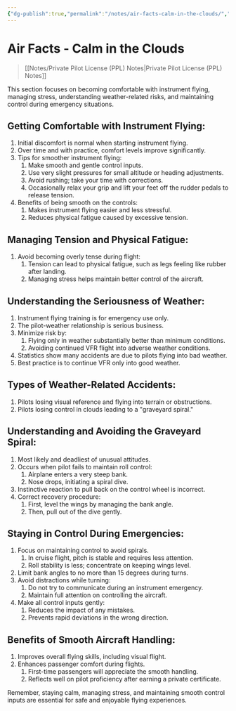 ```yaml
---
{"dg-publish":true,"permalink":"/notes/air-facts-calm-in-the-clouds/","title":"Air Facts - Calm in the Clouds","tags":["aviation","classnotes"]}
---
```



# Air Facts - Calm in the Clouds
> [[Notes/Private Pilot License (PPL) Notes\|Private Pilot License (PPL) Notes]]

This section focuses on becoming comfortable with instrument flying, managing stress, understanding weather-related risks, and maintaining control during emergency situations.

## Getting Comfortable with Instrument Flying:

1. Initial discomfort is normal when starting instrument flying.
2. Over time and with practice, comfort levels improve significantly.
3. Tips for smoother instrument flying:
    1. Make smooth and gentle control inputs.
    2. Use very slight pressures for small altitude or heading adjustments.
    3. Avoid rushing; take your time with corrections.
    4. Occasionally relax your grip and lift your feet off the rudder pedals to release tension.
4. Benefits of being smooth on the controls:
    1. Makes instrument flying easier and less stressful.
    2. Reduces physical fatigue caused by excessive tension.

## Managing Tension and Physical Fatigue:

1. Avoid becoming overly tense during flight:
    1. Tension can lead to physical fatigue, such as legs feeling like rubber after landing.
    2. Managing stress helps maintain better control of the aircraft.

## Understanding the Seriousness of Weather:

1. Instrument flying training is for emergency use only.
2. The pilot-weather relationship is serious business.
3. Minimize risk by:
    1. Flying only in weather substantially better than minimum conditions.
    2. Avoiding continued VFR flight into adverse weather conditions.
4. Statistics show many accidents are due to pilots flying into bad weather.
5. Best practice is to continue VFR only into good weather.

## Types of Weather-Related Accidents:

1. Pilots losing visual reference and flying into terrain or obstructions.
2. Pilots losing control in clouds leading to a "graveyard spiral."

## Understanding and Avoiding the Graveyard Spiral:

1. Most likely and deadliest of unusual attitudes.
2. Occurs when pilot fails to maintain roll control:
    1. Airplane enters a very steep bank.
    2. Nose drops, initiating a spiral dive.
3. Instinctive reaction to pull back on the control wheel is incorrect.
4. Correct recovery procedure:
    1. First, level the wings by managing the bank angle.
    2. Then, pull out of the dive gently.

## Staying in Control During Emergencies:

1. Focus on maintaining control to avoid spirals.
    1. In cruise flight, pitch is stable and requires less attention.
    2. Roll stability is less; concentrate on keeping wings level.
2. Limit bank angles to no more than 15 degrees during turns.
3. Avoid distractions while turning:
    1. Do not try to communicate during an instrument emergency.
    2. Maintain full attention on controlling the aircraft.
4. Make all control inputs gently:
    1. Reduces the impact of any mistakes.
    2. Prevents rapid deviations in the wrong direction.

## Benefits of Smooth Aircraft Handling:

1. Improves overall flying skills, including visual flight.
2. Enhances passenger comfort during flights.
    1. First-time passengers will appreciate the smooth handling.
    2. Reflects well on pilot proficiency after earning a private certificate.

Remember, staying calm, managing stress, and maintaining smooth control inputs are essential for safe and enjoyable flying experiences.